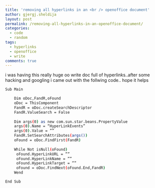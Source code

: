 ```yaml
---
title: 'removing all hyperlinks in an <br /> openoffice document'
author: gjergj.sheldija
layout: post
permalink: /removing-all-hyperlinks-in-an-openoffice-document/
categories:
  - code
  - random
tags:
  - hyperlinks
  - openoffice
  - write
comments: true
---
```

i was having this really huge oo write doc full of hyperlinks..after some hacking and googling i came out with the follwing code..
hope it helps

```bash
Sub Main

    Dim oDoc,FandR,oFound
    oDoc = ThisComponent
    FandR = oDoc.createSearchDescriptor
    FandR.ValueSearch = False
    
    Dim args(0) as new com.sun.star.beans.PropertyValue
    args(0).Name = “HyperLinkEvents”
    args(0).Value = ””
    FandR.SetSearchAttributes(args())
    oFound = oDoc.FindFirst(FandR)
    
    While Not isNull(oFound)
     oFound.HyperLinkURL = ””
     oFound.HyperLinkName = ””
     oFound.HyperLinkTarget = ””
     oFound = oDoc.FindNext(oFound.End,FandR)
    Wend 

End Sub
```
